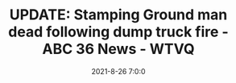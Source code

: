 ---
"title": "UPDATE: Stamping Ground man dead following dump truck fire - ABC 36 News - WTVQ"
"date": "2021-8-26 7:0:0"
"feed_name": "GOOGLENEWSCONSTRUCTION"
"feed_website": "https://news.google.com/search?q=construction%2Bincident&hl=en-US&gl=US&ceid=US:en"
"feed_rss": "https://news.google.com/rss/search?q=construction%2Bincident&hl=en-US&gl=US&ceid=US:en"
"link": "https://www.wtvq.com/2021/08/26/two-people-burned-in-construction-site-explosion-in-nicholasville/"
"file": "_posts/2021-1-1-58dc633277dceb49c979a318af7fb82006b1ad91.md"
"accident": "1"
"drilling": "0"
"dead": "0"
"injured": "0"
---
